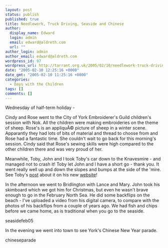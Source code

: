 ```yaml
---
layout: post
status: publish
published: true
title: Needlework, Truck Driving, Seaside and Chinese
author:
  display_name: Edward
  login: admin
  email: edward@aldreth.com
  url: ""
author_login: admin
author_email: edward@aldreth.com
wordpress_id: 97
wordpress_url: http://tarrant.org.uk/2005/02/10/needlework-truck-driving-seaside-and-chinese/
date: "2005-02-10 12:25:16 +0000"
date_gmt: "2005-02-10 11:25:16 +0000"
categories:
  - Days with the Children
tags: []
comments: []
---
```


Wednesday of half-term holiday -

Cindy and Rose went to the City of York Embroiderer\'s Guild children\'s
session with Nok. All the children were making embroideries on the theme
of sheep. Rose\'s is an appliquÃ© picture of sheep in a winter scene.
Apparantly they had lots of bits of material and thread to choose from
and Rose had a fantastic time. She couldn\'t wait to go back for this
morning\'s session. Cindy said that Rose\'s sewing skills were high
compared to the other children there and was very proud of her.

Meanwhile, Toby, John and I took Toby\'s car down to the Knavesmire -
and managed not to crash it! Toby let John and I have a short go - thank
you. It went really well up and down the slopes and bumps at the side of
the \'mire. See Toby\'s [post][1] about it on his new [website][2]!

In the afternoon we went to Bridlington with Lance and Mary. John took
his skimboard which we got him for Christmas, but even he wasn\'t brave
enough to go in the February North Sea. He did some backflips on the
beach - I\'ve uploaded a video from his digital camera, to compare with
the photos of his backflips from a couple of years ago. We had fish and
chips before we came home, as is traditional when you go to the seaside.

<wpg2>seasidefeb05</wpg2>

In the evening we went into town to see York\'s Chinese New Year parade.

<wpg2>chineseparade</wpg2>



[1]: https://toby.aldreth.com/2005/02/09/great_day.html
[2]: https://toby.aldreth.com
